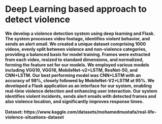 <h1>Deep Learning based approach to detect violence</h1>
<h4>We develop a violence detection system using deep learning and Flask. The system processes video footage, identifies violent behavior, and sends an alert email. We created a unique dataset comprising 1000 videos, evenly split between violence and non-violence categories, providing a balanced basis for model training. Frames were extracted from each video, resized to standard dimensions, and normalized, forming the feature set for our models. We employed various models including VGG19, VGG16, MobileNet-v2+LSTM, ResNet-50, and CNN+LSTM. Our best performing model was CNN+LSTM with an accuracy of 98%, closely followed by MobileNet-V2+LSTM at 95%. We developed a Flask application as an interface for our system, enabling real-time violence detection and enhancing user interaction. Our system identifies violent incidents, sends alert emails with detected frames and also violence location, and significantly improves response times.<br><br>
Dataset: https://www.kaggle.com/datasets/mohamedmustafa/real-life-violence-situations-dataset
</h4>
<!-- <h3>Accuracy Analysis of Different models</h3>
<h5>The results are visualized in a bar chart, making it easy to compare the performance of the different models. Each bar represents a model, and the height of the bar corresponds to the accuracy of that model.</h5>

 
